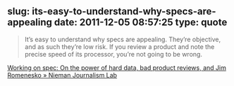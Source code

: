 slug: its-easy-to-understand-why-specs-are-appealing
date: 2011-12-05 08:57:25
type: quote
---

> It’s easy to understand why specs are appealing. They’re objective, and as such they’re low risk. If you review a product and note the precise speed of its processor, you’re not going to be wrong.

[Working on spec: On the power of hard data, bad product reviews, and Jim Romenesko » Nieman Journalism Lab](http://www.niemanlab.org/2011/11/working-on-spec-on-the-power-of-hard-data-bad-product-reviews-and-jim-romenesko/)
